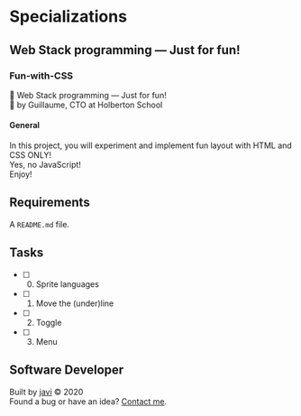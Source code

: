# Specializations
## Web Stack programming ― Just for fun!

### Fun-with-CSS
:open_file_folder: Web Stack programming ― Just for fun!  
:bust_in_silhouette: by Guillaume, CTO at Holberton School  

#### General
In this project, you will experiment and implement fun layout with HTML and CSS ONLY!  
Yes, no JavaScript!  
Enjoy!

## Requirements
A ```README.md``` file.

## Tasks
* [ ] 0. Sprite languages
* [ ] 1. Move the (under)line
* [ ] 2. Toggle
* [ ] 3. Menu

## Software Developer
Built by [javi](https://github.com/javi0x00) :copyright: 2020  
Found a bug or have an idea? [Contact me](https://www.linkedin.com/in/javi0x00/).
